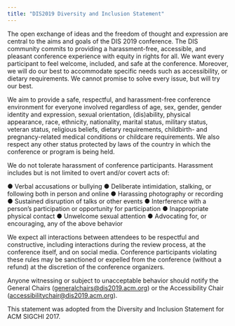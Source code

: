 ```yaml
---
title: "DIS2019 Diversity and Inclusion Statement"
---
```


The open exchange of ideas and the freedom of thought and expression are central to the aims and goals of the DIS 2019 conference. The DIS community commits to providing a harassment-free, accessible, and pleasant conference experience with equity in rights for all. We want every participant to feel welcome, included, and safe at the conference. Moreover, we will do our best to accommodate specific needs such as accessibility, or dietary requirements. We cannot promise to solve every issue, but will try our best.
 
We aim to provide a safe, respectful, and harassment-free conference environment for everyone involved regardless of age, sex, gender, gender identity and expression, sexual orientation, (dis)ability, physical appearance, race, ethnicity, nationality, marital status, military status, veteran status, religious beliefs, dietary requirements, childbirth- and pregnancy-related medical conditions or childcare requirements. We also respect any other status protected by laws of the country in which the conference or program is being held.
 
We do not tolerate harassment of conference participants. Harassment includes but is not limited to overt and/or covert acts of:
 
●      Verbal accusations or bullying
●      Deliberate intimidation, stalking, or following both in person and online
●      Harassing photography or recording
●      Sustained disruption of talks or other events
●      Interference with a person’s participation or opportunity for participation
●      Inappropriate physical contact
●      Unwelcome sexual attention
●      Advocating for, or encouraging, any of the above behavior
 
We expect all interactions between attendees to be respectful and constructive, including interactions during the review process, at the conference itself, and on social media. Conference participants violating these rules may be sanctioned or expelled from the conference (without a refund) at the discretion of the conference organizers.  
 
Anyone witnessing or subject to unacceptable behavior should notify the General Chairs (generalchairs@dis2019.acm.org) or the Accessibility Chair (accessibilitychair@dis2019.acm.org). 
 
This statement was adopted from the Diversity and Inclusion Statement for ACM SIGCHI 2017.
